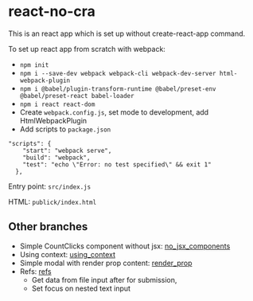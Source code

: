 # react-no-cra
This is an react app which is set up without create-react-app command.

To set up react app from scratch with webpack:
* `npm init`
* `npm i --save-dev webpack webpack-cli webpack-dev-server html-webpack-plugin`
* `npm i @babel/plugin-transform-runtime @babel/preset-env @babel/preset-react babel-loader`
* `npm i react react-dom`
* Create `webpack.config.js`, set mode to development, add HtmlWebpackPlugin
* Add scripts to `package.json`
```
"scripts": {
    "start": "webpack serve",
    "build": "webpack",
    "test": "echo \"Error: no test specified\" && exit 1"
  },
```


Entry point: `src/index.js`

HTML: `publick/index.html`

## Other branches
* Simple CountClicks component without jsx: [no_jsx_components](https://github.com/AnastasiiaPlutalova/react-no-cra/tree/no_jsx_components)  
* Using context: [using_context](https://github.com/AnastasiiaPlutalova/react-no-cra/tree/context) 
* Simple modal with render prop content: [render_prop](https://github.com/AnastasiiaPlutalova/react-no-cra/tree/render-props)
* Refs: [refs](https://github.com/AnastasiiaPlutalova/react-no-cra/tree/ref)
  * Get data from file input after for submission,
  * Set focus on nested text input
